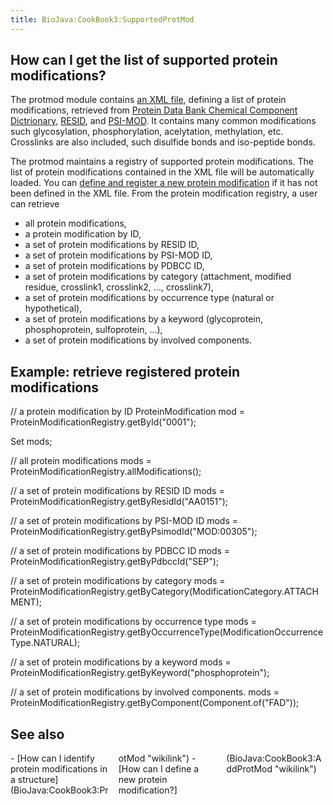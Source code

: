 ```yaml
---
title: BioJava:CookBook3:SupportedProtMod
---
```


How can I get the list of supported protein modifications?
----------------------------------------------------------

The protmod module contains [an XML
file](http://code.open-bio.org/svnweb/index.cgi/biojava/browse/biojava-live/trunk/biojava3-protmod/src/main/resources/org/biojava3/protmod),
defining a list of protein modifications, retrieved from [Protein Data
Bank Chemical Component Dictrionary](http://www.wwpdb.org/ccd.html),
[RESID](http://www.ebi.ac.uk/RESID/), and
[PSI-MOD](http://psidev.sourceforge.net/mod/). It contains many common
modifications such glycosylation, phosphorylation, acelytation,
methylation, etc. Crosslinks are also included, such disulfide bonds and
iso-peptide bonds.

The protmod maintains a registry of supported protein modifications. The
list of protein modifications contained in the XML file will be
automatically loaded. You can [ define and register a new protein
modification](BioJava:CookBook3:AddProtMod "wikilink") if it has not
been defined in the XML file. From the protein modification registry, a
user can retrieve

-   all protein modifications,
-   a protein modification by ID,
-   a set of protein modifications by RESID ID,
-   a set of protein modifications by PSI-MOD ID,
-   a set of protein modifications by PDBCC ID,
-   a set of protein modifications by category (attachment, modified
    residue, crosslink1, crosslink2, ..., crosslink7),
-   a set of protein modifications by occurrence type (natural or
    hypothetical),
-   a set of protein modifications by a keyword (glycoprotein,
    phosphoprotein, sulfoprotein, ...),
-   a set of protein modifications by involved components.

Example: retrieve registered protein modifications
--------------------------------------------------

<java> // a protein modification by ID ProteinModification mod =
ProteinModificationRegistry.getById("0001");

Set<ProteinModification> mods;

// all protein modifications mods =
ProteinModificationRegistry.allModifications();

// a set of protein modifications by RESID ID mods =
ProteinModificationRegistry.getByResidId("AA0151");

// a set of protein modifications by PSI-MOD ID mods =
ProteinModificationRegistry.getByPsimodId("MOD:00305");

// a set of protein modifications by PDBCC ID mods =
ProteinModificationRegistry.getByPdbccId("SEP");

// a set of protein modifications by category mods =
ProteinModificationRegistry.getByCategory(ModificationCategory.ATTACHMENT);

// a set of protein modifications by occurrence type mods =
ProteinModificationRegistry.getByOccurrenceType(ModificationOccurrenceType.NATURAL);

// a set of protein modifications by a keyword mods =
ProteinModificationRegistry.getByKeyword("phosphoprotein");

// a set of protein modifications by involved components. mods =
ProteinModificationRegistry.getByComponent(Component.of("FAD"));

</java>

See also
--------

<div style="-moz-column-count:3; column-count:3;">
-   [How can I identify protein modifications in a
    structure](BioJava:CookBook3:ProtMod "wikilink")
-   [How can I define a new protein
    modification?](BioJava:CookBook3:AddProtMod "wikilink")

</div>

